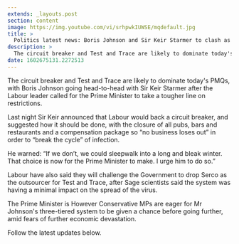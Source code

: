 ```yaml
--- 
extends: _layouts.post 
section: content 
image: https://img.youtube.com/vi/srhpwkIUWSE/mqdefault.jpg 
title: > 
  Politics latest news: Boris Johnson and Sir Keir Starmer to clash as circuit breaker battle looms 
description: > 
  The circuit breaker and Test and Trace are likely to dominate today's PMQs, with Boris Johnson going head-to-head with Sir Keir Starmer after the Labour leader called for the Prime Minister to take a tougher line on restrictions.Last night Sir Keir announced that Labour would back a circuit breaker, and suggested how it should be done, with the closure of all pubs, bars and restaurants and a compensation package so “no business loses out” in order to “break the cycle” of infection.He warned: “If we don’t, we could sleepwalk into a long and bleak winter.That choice is now for the Prime Minister to make.The Prime Minister is However Conservative MPs are eager for Mr Johnson's three-tiered system to be given a chance before going further, amid fears of further economic devastation. 
date: 1602675131.2272513 
--- 
```

The circuit breaker and Test and Trace are likely to dominate today's PMQs, with Boris Johnson going head-to-head with Sir Keir Starmer after the Labour leader called for the Prime Minister to take a tougher line on restrictions.

Last night Sir Keir announced that Labour would back a circuit breaker, and suggested how it should be done, with the closure of all pubs, bars and restaurants and a compensation package so “no business loses out” in order to “break the cycle” of infection.

He warned: “If we don’t, we could sleepwalk into a long and bleak winter. That choice is now for the Prime Minister to make. I urge him to do so.”

Labour have also said they will challenge the Government to drop Serco as the outsourcer for Test and Trace, after Sage scientists said the system was having a minimal impact on the spread of the virus.

The Prime Minister is However Conservative MPs are eager for Mr Johnson's three-tiered system to be given a chance before going further, amid fears of further economic devastation.

Follow the latest updates below.